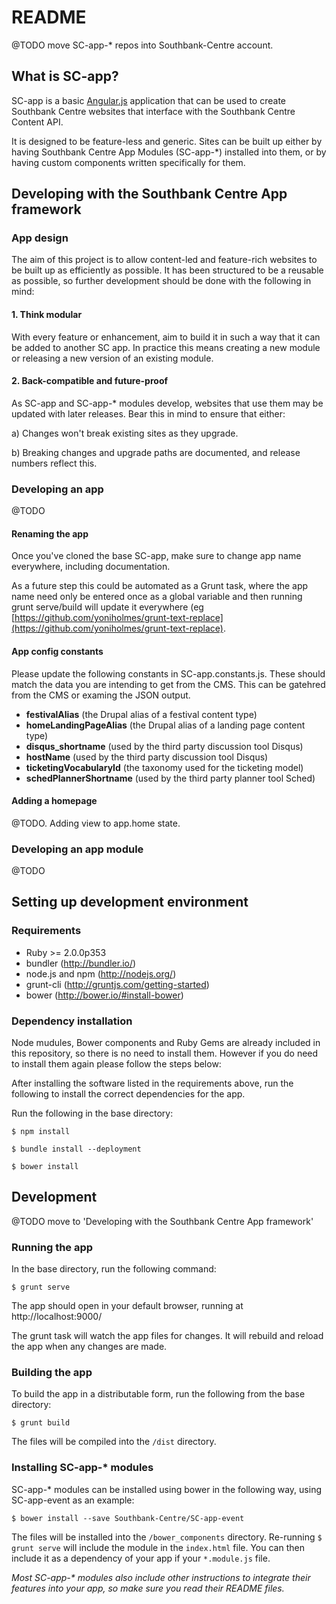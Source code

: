 # README

@TODO move SC-app-* repos into Southbank-Centre account.

## What is SC-app?

SC-app is a basic [Angular.js](https://angularjs.org/) application that can be used to create Southbank Centre websites that interface with the Southbank Centre Content API.

It is designed to be feature-less and generic. Sites can be built up either by having Southbank Centre App Modules (SC-app-\*) installed into them, or by having custom components written specifically for them.

## Developing with the Southbank Centre App framework

### App design

The aim of this project is to allow content-led and feature-rich websites to be built up as efficiently as possible. It has been structured to be a reusable as possible, so further development should be done with the following in mind:

#### 1. Think modular

With every feature or enhancement, aim to build it in such a way that it can be added to another SC app. In practice this means creating a new module or releasing a new version of an existing module.

#### 2. Back-compatible and future-proof

As SC-app and SC-app-* modules develop, websites that use them may be updated with later releases. Bear this in mind to ensure that either:

a) Changes won't break existing sites as they upgrade.

b) Breaking changes and upgrade paths are documented, and release numbers reflect this.

### Developing an app

@TODO

#### Renaming the app

Once you've cloned the base SC-app, make sure to change app name everywhere, including documentation. 

As a future step this could be automated as a Grunt task, where the app name need only be entered once as a global variable and then running grunt serve/build will update it everywhere (eg [https://github.com/yoniholmes/grunt-text-replace](https://github.com/yoniholmes/grunt-text-replace).

#### App config constants

Please update the following constants in SC-app.constants.js. These should match the data you are intending to get from the CMS. This can be gatehred from the CMS or examing the JSON output.
- __festivalAlias__ (the Drupal alias of a festival content type)
- __homeLandingPageAlias__ (the Drupal alias of a landing page content type)
- __disqus_shortname__ (used by the third party discussion tool Disqus)
- __hostName__ (used by the third party discussion tool Disqus)
- __ticketingVocabularyId__ (the taxonomy used for the ticketing model)
- __schedPlannerShortname__ (used by the third party planner tool Sched)

#### Adding a homepage

@TODO. Adding view to app.home state.

### Developing an app module

@TODO

## Setting up development environment

### Requirements

- Ruby >= 2.0.0p353
- bundler (http://bundler.io/)
- node.js and npm (http://nodejs.org/)
- grunt-cli (http://gruntjs.com/getting-started)
- bower (http://bower.io/#install-bower)


### Dependency installation

Node mudules, Bower components and Ruby Gems are already included in this repository, so there is no need to install them. However if you do need to install them again please follow the steps below:

After installing the software listed in the requirements above, run the following to install the correct dependencies for the app.

Run the following in the base directory:

    $ npm install

    $ bundle install --deployment

    $ bower install


## Development

@TODO move to 'Developing with the Southbank Centre App framework'

### Running the app

In the base directory, run the following command:

    $ grunt serve

The app should open in your default browser, running at http://localhost:9000/

The grunt task will watch the app files for changes. It will rebuild and reload the app when any changes are made.

### Building the app

To build the app in a distributable form, run the following from the base directory:

    $ grunt build

The files will be compiled into the `/dist` directory.

### Installing SC-app-\* modules

SC-app-\* modules can be installed using bower in the following way, using SC-app-event as an example:

    $ bower install --save Southbank-Centre/SC-app-event

The files will be installed into the `/bower_components` directory. Re-running `$ grunt serve` will include the module in the `index.html` file. You can then include it as a dependency of your app if your `*.module.js` file.

*Most SC-app-\* modules also include other instructions to integrate their features into your app, so make sure you read their README files.*

